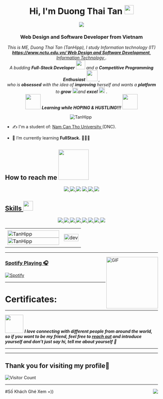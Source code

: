 <h1 align="center">Hi, I'm Duong Thai Tan <img width="30px" src="https://raw.githubusercontent.com/iampavangandhi/iampavangandhi/master/gifs/Hi.gif"></h1>
<p align="center"><img src="https://img.icons8.com/color/48/000000/vietnam-circular.png"/></p>
<h3 align="center">Web Design and Software Developer from Vietnam  </h3>


<p align="center">
  <em>
    This is ME, Duong Thai Tan (TanHipp), I study Information technology (IT) <a href="https://www.nctu.edu.vn/"> <b>https://www.nctu.edu.vn/ Web Design and Software Development</b>, Information Technology </a>. <br>
    A budding <b>Full-Stack Developer</b> <img src="https://github.com/TheDudeThatCode/TheDudeThatCode/blob/master/Assets/Developer.gif" width="30px"> and a <b>Competitive Programming Enthusiast</b>&nbsp;<img src="https://github.com/TheDudeThatCode/TheDudeThatCode/blob/master/Assets/Designer.gif" width="36px">&nbsp,<br>who is <b>obsessed</b>
    with the idea of <b>improving</b> herself and wants a <b>platform</b> to 
    <b>grow</b> <img src="https://github.com/TheDudeThatCode/TheDudeThatCode/blob/master/Assets/Rocket.gif" width="18px">and 
    <b>excel</b> <img src="https://github.com/TheDudeThatCode/TheDudeThatCode/blob/master/Assets/Medal.gif" width="20px">&nbsp.
  </em> 
  <br>
  <img src="https://media.giphy.com/media/VgCDAzcKvsR6OM0uWg/giphy.gif" width="50" /> <b><i>Learning while HOPING & HUSTLING!!!</i></b> <img src="https://media.giphy.com/media/7j2hfyeVcDtf2/giphy.gif" width="50" />
</p>

<p align="center"> <img src="https://komarev.com/ghpvc/?username=TanHipp" alt="TanHipp" /> <img src="https://badges.pufler.dev/repos/TanHipp" alt="" /> </p>

- ✍ I'm a student of: [Nam Can Tho University ](https://www.nctu.edu.vn/) (DNC).

- 🌱 I’m currently learning **FullStack.** 👨‍💻💪



<h2> How to reach me <img src='https://raw.githubusercontent.com/ShahriarShafin/ShahriarShafin/main/Assets/handshake.gif' width="100px"> </h2>
<p align="center">
  </a>
  <a href="https://www.facebook.com/TanHippDVFB/" alt="Facebook">
  <img src="https://img.icons8.com/bubbles/80/000000/facebook.png"/>
  </a>
  <a href="https://id.zalo.me/account?continue=https%3A%2F%2Fchat.zalo.me%2F">
  <img src="https://img.icons8.com/clouds/80/000000/cld_zalo.png"/>
  </a>
  <a herf="https://www.tiktok.com/@d_tt03">
  <img src="https://img.icons8.com/bubbles/80/000000/tiktok.png"/>
  </a> 
  <a href="https://github.com/TanHipp" alt="Github">
  <img src="https://img.icons8.com/bubbles/80/000000/github.png"/>
  </a> 
  <a href="https://www.youtube.com/channel/UCaRr1SjyHm61RrLY-DIBm1g" alt="Youtube channel" target="_blank" >
  <img src="https://img.icons8.com/bubbles/80/000000/youtube-squared.png"/>
  </a>
  <a href="matan13@gmail.com" alt="Email">
  <img src="https://img.icons8.com/bubbles/80/000000/gmail-new.png"/>
</p>


<h2> Skills <img src = "https://media2.giphy.com/media/QssGEmpkyEOhBCb7e1/giphy.gif?cid=ecf05e47a0n3gi1bfqntqmob8g9aid1oyj2wr3ds3mg700bl&rid=giphy.gif" width = 32px> </h2>

<p align="center">
  <img src="https://img.icons8.com/color/60/000000/javascript--v1.png"/>
  <img src="https://img.icons8.com/color/60/000000/css3.png"/>
  <img src="https://img.icons8.com/color/60/000000/git.png"/>
  <img src="https://img.icons8.com/stickers/60/000000/github.png"/>
  <img src="https://img.icons8.com/color/60/000000/visual-studio-code-2019.png"/>
  <img src="https://img.icons8.com/color/60/000000/visual-studio--v2.png"/>
  <img src="https://img.icons8.com/color/60/000000/adobe-photoshop--v1.png"/>
  <img src="https://img.icons8.com/color/60/000000/adobe-lightroom--v1.png"/>
</p>


<table style="width:100%;">
  <tr>
    <td>
      <img src="https://github-readme-stats.vercel.app/api/top-langs/?username=TanHipp&bg_color=FFFFFF00&text_color=179fa3&layout=compact&hide=CSS&langs_count=10&custom_title=Top%20ngôn%20ngữ%20được%20dùng" alt="TanHipp" width="100%"/>
      <img src="https://github-readme-stats.vercel.app/api?username=TanHipp&bg_color=FFFFFF00&text_color=179fa3&show_icons=true&count_private=true&include_all_commits=true&custom_title=Hoạt%20động%20trên%20Github" alt="TanHipp" width="100%"/>
    </td>
    <td>
      <p align="center"> 
        <img src="https://cdn.dribbble.com/users/1059583/screenshots/4171367/coding-freak.gif" alt="dev" width="100%"/>
      </p>
    </td>
  </tr>
</table>

---

<img align="right" alt="GIF" height="170px" src="https://media.giphy.com/media/J5B1Y8QZnzXXbLQIBu/giphy.gif" />

### Spotify Playing 🎧

[![Spotify](https://novatorem.bgstatic.vercel.app/api/spotify)](https://open.spotify.com/user/315vn5ocyqkorpqwxvjeldw4blqa)

---

# Certificates:


---
<img src="https://media.giphy.com/media/LnQjpWaON8nhr21vNW/giphy.gif" width="60"> <em><b>I love connecting with different people from around the world, so if you want to be my friend, feel free to <a href="https://twitter.com/TanHipp">reach out</a> and introduce yourself and don’t just say hi, tell me about yourself</b> 💜</em>

---

<hr>

## Thank you for visiting my profile💖

![Visitor Count](https://profile-counter.glitch.me/TanHipp/count.svg)

<hr>

#Số Khách Ghé Xem =))
<img align="right" src="http://estruyf-github.azurewebsites.net/api/VisitorHit?user=TanHipp&repo=Bgstatic&countColorcountColor&countColor=%237B1E7B"/>


</p>
